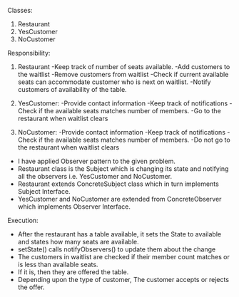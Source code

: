 Classes:
1. Restaurant
2. YesCustomer
3. NoCustomer

Responsibility:
1. Restaurant
	-Keep track of number of seats available.
	-Add customers to the waitlist
	-Remove customers from waitlist
	-Check if current available seats can accommodate customer who is next on waitlist.
	-Notify customers of availability of the table.

2. YesCustomer:
	-Provide contact information
	-Keep track of notifications
	-Check if the available seats matches number of members.
	-Go to the restaurant when waitlist clears

3. NoCustomer:
	-Provide contact information
	-Keep track of notifications
	-Check if the available seats matches number of members.
	-Do not go to the restaurant when waitlist clears

- I have applied Observer pattern to the given problem. 
- Restaurant class is the Subject which is changing its state and notifying all the observers i.e. YesCustomer and NoCustomer.
- Restaurant extends ConcreteSubject class which in turn implements Subject Interface.
- YesCustomer and NoCustomer are extended from ConcreteObserver which implements Observer Interface.

Execution:

- After the restaurant has a table available, it sets the State to available and states how many seats are available. 
- setState() calls notifyObservers() to update them about the change
- The customers in waitlist are checked if their member count matches or is less than available seats.
- If it is, then they are offered the table.
- Depending upon the type of customer, The customer accepts or rejects the offer.
